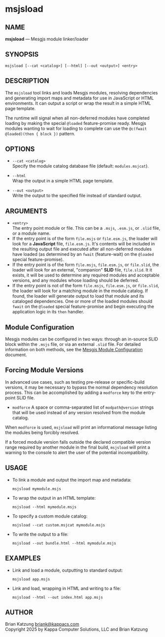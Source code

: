 # msjsload

## NAME

**msjsload** — Mesgjs module linker/loader

## SYNOPSIS

```
msjsload [--cat <catalog>] [--html] [--out <output>] <entry>
```

## DESCRIPTION

The `msjsload` tool links and loads Mesgjs modules, resolving dependencies and generating import maps and metadata for use in JavaScript or HTML environments. It can output a script or wrap the result in a simple HTML page template.

The runtime will signal when all non-deferred modules have completed loading by making the special `@loaded` feature-promise ready. Mesgjs modules wanting to wait for loading to complete can use the `@c(fwait @loaded)(then { block })` pattern.

## OPTIONS

- `--cat <catalog>`  
  Specify the module catalog database file (default: `modules.msjcat`).

- `--html`  
  Wrap the output in a simple HTML page template.

- `--out <output>`  
  Write the output to the specified file instead of standard output.

## ARGUMENTS

- `<entry>`  
  The entry point module or file. This can be a `.msjs`, `.esm.js`, or `.slid` file, or a module name.
- If the entry point is of the form `file.msjs` or `file.esm.js`, the loader will look for a **JavaScript** file, `file.esm.js`. It's contents will be included in the resulting output file and executed after all non-deferred modules have loaded (as determined by an `fwait` (feature-wait) on the `@loaded` special feature-promise).
- If the entry point is of the form `file.msjs`, `file.esm.js`, or `file.slid`, the loader will look for an external, "companion" **SLID** file, `file.slid`. It it exists, it will be used to determine any required modules and acceptable versions, and any modules whose loading should be deferred.
- If the entry point is not of the form `file.msjs`, `file.esm.js`, or `file.slid`, the loader will look for a matching module in the module catalog. If found, the loader will generate output to load that module and its cataloged dependencies. One or more of the loaded modules should `fwait` on the `@loaded` special feature-promise and begin executing the application logic in its `then` handler.

## Module Configuration

Mesgjs modules can be configured in two ways: through an in-source SLID block within the `.msjs` file, or via an external `.slid` file. For detailed information on both methods, see the [Mesgjs Module Configuration](../Mesgjs-Module-Configuration.md) document.

## Forcing Module Versions

In advanced use cases, such as testing pre-release or specific-build versions, it may be necessary to bypass the normal dependency resolution process. This can be accomplished by adding a `modforce` key to the entry-point SLID file.

- `modforce`
  A space or comma-separated list of `modpath@version` strings that will be used instead of any version resolved from the module catalog.

When `modforce` is used, `msjsload` will print an informational message listing the modules being forcibly resolved.

If a forced module version falls outside the declared compatible version range required by another module in the final build, `msjsload` will print a warning to the console to alert the user of the potential incompatibility.

## USAGE

- To link a module and output the import map and metadata:
  ```
  msjsload mymodule.msjs
  ```

- To wrap the output in an HTML template:
  ```
  msjsload --html mymodule.msjs
  ```

- To specify a custom module catalog:
  ```
  msjsload --cat custom.msjcat mymodule.msjs
  ```

- To write the output to a file:
  ```
  msjsload --out bundle.html --html mymodule.msjs
  ```

## EXAMPLES

- Link and load a module, outputting to standard output:
  ```
  msjsload app.msjs
  ```

- Link and load, wrapping in HTML and writing to a file:
  ```
  msjsload --html --out index.html app.msjs
  ```

## AUTHOR

Brian Katzung <briank@kappacs.com>  
Copyright 2025 by Kappa Computer Solutions, LLC and Brian Katzung